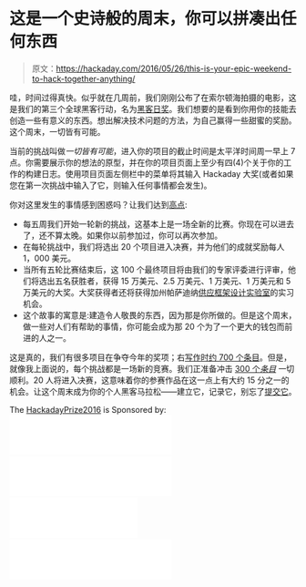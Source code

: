 # 这是一个史诗般的周末，你可以拼凑出任何东西

> 原文：<https://hackaday.com/2016/05/26/this-is-your-epic-weekend-to-hack-together-anything/>

哇，时间过得真快。似乎就在几周前，我们刚刚公布了在索尔顿海拍摄的电影，这是我们的第三个全球黑客行动，名为[黑客日奖](https://hackaday.io/prize)。我们想要的是看到你用你的技能去创造一些有意义的东西。想出解决技术问题的方法，为自己赢得一些甜蜜的奖励。这个周末，一切皆有可能。

当前的挑战叫做*一切皆有可能*，进入你的项目的截止时间是太平洋时间周一早上 7 点。你需要展示你的想法的原型，并在你的项目页面上至少有四(4)个关于你的工作的构建日志。使用项目页面左侧栏中的菜单将其输入 Hackaday 大奖(或者如果您在第一次挑战中输入了它，则输入任何事情都会发生)。

你对这里发生的事情感到困惑吗？让我们达到[高点](https://hackaday.io/prize#section-details):

*   每五周我们开始一轮新的挑战，这基本上是一场全新的比赛。你现在可以进去了，还不算太晚。如果你以前参加过，你可以再次参加。
*   在每轮挑战中，我们将选出 20 个项目进入决赛，并为他们的成就奖励每人 1，000 美元。
*   当所有五轮比赛结束后，这 100 个最终项目将由我们的专家评委进行评审，他们将选出五名获胜者，获得 15 万美元、2.5 万美元、1 万美元、1 万美元和 5 万美元的大奖。大奖获得者还将获得加州帕萨迪纳[供应框架设计实验室](http://supplyframe.com/designlab)的实习机会。
*   这个故事的寓意是:建造令人敬畏的东西，因为那是你所做的。但是这个周末，做一些对人们有帮助的事情，你可能会成为那 20 个为了一个更大的钱包而前进的人之一。

这是真的，我们有很多项目在争夺今年的奖项；右[写作时约 700 个条目](https://hackaday.io/submissions/prize2016/list)。但是，就像我上面说的，每个挑战都是一场新的竞赛。我们正准备冲击 [300 个*条目*](https://hackaday.io/submissions/prize2016_anything/list) 一切顺利。20 人将进入决赛，这意味着你的参赛作品在这一点上有大约 15 分之一的机会。让这个周末成为你的个人黑客马拉松——建立它，记录它，别忘了[提交它](https://hackaday.io/project/add?light&tag=2016HackadayPrize)。

The [HackadayPrize2016](http://hackaday.io/prize) is Sponsored by: [![Atmel](img/2e52aec37df7a9bb2e83735e78e154fe.png)](http://hackaday.io/atmel)  [![Microchip](img/058307fc153f1ab19d84443be4f08cfb.png)](http://hackaday.io/microchip)  [![Digi-Key](img/451cc9c9dd3307f9cc00715f8e9632e5.png)](http://www.digikey.com/)  [![Supplyframe](img/acce516476edc2011f11f70c89a4a2f6.png)](http://supplyframe.com/)